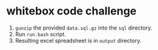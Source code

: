 # whitebox code challenge

1. `gunzip` the provided `data.sql.gz` into the `sql` directory.
2. Run `run.bash` script.
3. Resulting excel spreadsheet is in `output` directory.
